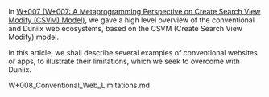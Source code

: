 <!-- In GOQ, cite previous link, the write current contents. Current link is defined by system. -->

In [W+007 (W+007: A Metaprogramming Perspective on Create Search View Modify (CSVM) Model)](https://github.com/udexon/Webpp/blob/main/W%2B007_Meta_CSVM.md), we gave a high level overview of the conventional and Duniix web ecosystems, based on the CSVM (Create Search View Modify) model.

In this article, we shall describe several examples of conventional websites or apps, to illustrate their limitations, which we seek to overcome with Duniix.

<!-- Make a Glossary markdown page. Paste at the end of each page. Readers can click and find out. -->

W+008_Conventional_Web_Limitations.md
